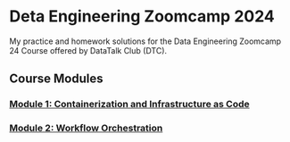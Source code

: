 # Deta Engineering Zoomcamp 2024 
My practice and homework solutions for the Data Engineering Zoomcamp 24 Course offered by DataTalk Club (DTC).

## Course Modules
### [Module 1: Containerization and Infrastructure as Code](01-docker-terraform/)
### [Module 2: Workflow Orchestration](02-workflow-orchestration/)
